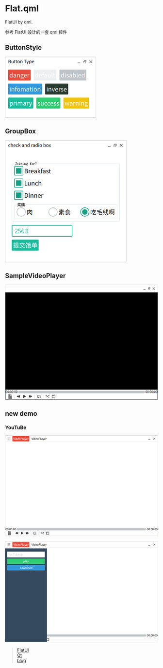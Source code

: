 # Flat.qml

FlatUI by qml. 

参考 FlatUI 设计的一套 qml 控件

## ButtonStyle

![buttonstyle](Screenshot/ButtonType.png?raw=true "buttonstyle")

## GroupBox

![groupbox](Screenshot/GroupBox.png "groupbox")

## SampleVideoPlayer

![SampleVideoPlayer](Screenshot/SampleVideoPlayer-001.png "VideoPlayer")

## new demo

### YouTuBe

![](Screenshot/downloadYouTuBeVideo.png)

![](Screenshot/downloadYouTuBeVideo_showSiderBar.png)

> [FlatUI](https://github.com/designmodo/Flat-UI) <br/>
> [Qt](http://www.qt.io/) <br/>
> [blog](http://blog.csdn.net/qyvlik) <br/>

